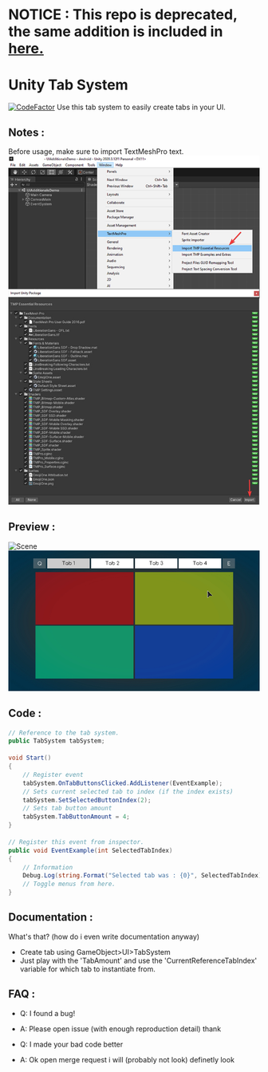 # NOTICE : This repo is deprecated, the same addition is included in [here.](https://github.com/b3x206/bxfw-unity)

# Unity Tab System
[![CodeFactor](https://www.codefactor.io/repository/github/b3x206/unity-tabsystem/badge)](https://www.codefactor.io/repository/github/b3x206/unity-tabsystem)
Use this tab system to easily create tabs in your UI.

## Notes :
Before usage, make sure to import TextMeshPro text.
![How To Import](img/import-tmp.jpg?raw=true, "Import TMP")

## Preview :
![Scene](img/preview.jpg?raw=true "How it look (with customize)")
![Scene](img/previewAnim.gif?raw=true "Toggling menus")

## Code :
```C#
// Reference to the tab system.
public TabSystem tabSystem;

void Start()
{
    // Register event
    tabSystem.OnTabButtonsClicked.AddListener(EventExample);
    // Sets current selected tab to index (if the index exists)
    tabSystem.SetSelectedButtonIndex(2);
    // Sets tab button amount
    tabSystem.TabButtonAmount = 4;
}

// Register this event from inspector.
public void EventExample(int SelectedTabIndex)
{
    // Information
    Debug.Log(string.Format("Selected tab was : {0}", SelectedTabIndex));
    // Toggle menus from here.
}
```

## Documentation :
What's that? (how do i even write documentation anyway)
* Create tab using GameObject>UI>TabSystem
* Just play with the 'TabAmount' and use the
'CurrentReferenceTabIndex' variable for which tab to instantiate from.

## FAQ :
* Q: I found a bug!
* A: Please open issue (with enough reproduction detail) thank

* Q: I made your bad code better
* A: Ok open merge request i will (probably not look) definetly look
